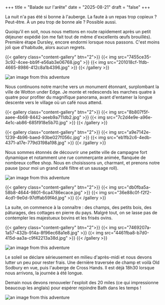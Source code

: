 +++
title = "Balade sur l'arête"
date = "2025-08-21"
draft = "false"
+++


La nuit n'a pas été si bonne à l'auberge. La faute à un repas trop copieux ? Peut-être. À un peu trop de bonne ale ? Possible aussi. 

Quoiqu'il en soit, nous nous mettons en route rapidement après un petit déjeuner expédié (on me fait tout de même d'excellents œufs brouillés). Première étape Dursley, encore endormi lorsque nous passons. C'est moins joli que d'habitude, alors aucun regrets. 

{{< gallery class="content-gallery" btn="2">}}
{{< img src="7455ce35-3c92-4cee-bb9f-e56ab3e06768.jpg" >}}
{{< img src="201018cf-1fdb-4665-8986-412c8a1b4396.jpg" >}}
{{< /gallery >}}


![an image from this adventure](d82412c6-765c-4436-9acc-5a33f1f6a1b2.jpg)

Nous continuons notre marche vers un monument étonnant, surplombant la ville de Wotton under Edge. Je monte et redescends les marches quatre à quatre pour profiter du magnifique panorama, avant d'entamer la longue descente vers le village où un café nous attend. 

{{< gallery class="content-gallery" btn="2">}}
{{< img src="8b807f5f-aaee-4b68-8442-aeeb9a711db2.jpg" >}}
{{< img src="7c2d4e9e-a96e-4e1c-ab86-685f918e5b70.jpg" >}}
{{< /gallery >}}


{{< gallery class="content-gallery" btn="2">}}
{{< img src="a9e7142e-1239-4b96-baed-93be027f056c.jpg" >}}
{{< img src="eb1fb2c6-4edb-4371-a17e-779d3198a198.jpg" >}}
{{< /gallery >}}


Nous sommes étonnés de découvrir une petite ville de campagne fort dynamique et notamment une rue commerçante animée, flanquée de nombreux coffee shop. Nous en choisissons un, charmant, et prenons notre pause (pour moi un grand café filtre et un sausage roll).

![an image from this adventure](78985ed0-8fe1-4032-9225-6016cbc79bc9.jpg)

{{< gallery class="content-gallery" btn="2">}}
{{< img src="db0fba5a-58b8-4644-9801-6ca4786ecace.jpg" >}}
{{< img src="36e88c0f-f2f2-4cd1-9e0d-97dffab59f4d.jpg" >}}
{{< /gallery >}}


La suite, on commence à la connaître : des champs, des petits bois, des pâturages, des cottages en pierre du pays. 
Malgré tout, on se lasse pas de contempler les majestueux bovins et les frisés ovins.

{{< gallery class="content-gallery" btn="2">}}
{{< img src="7469207a-1a57-432b-914a-8f96ec68a1e8.jpg" >}}
{{< img src="4461fba8-b7d0-415d-aa3a-c9f42213a38d.jpg" >}}
{{< /gallery >}}


![an image from this adventure](2481d0ad-4ddc-47fd-9bd7-7757ec0a5985.jpg)

Le soleil se déclare sérieusement en milieu d'après-midi et nous devons lutter un peu pour rester frais. Une dernière traversée de champ et voilà Old Sodbury en vue, puis l'auberge de Cross Hands. Il est déjà 18h30 lorsque nous arrivons, la journée à été longue. 

Demain nous devons renouveler l'exploit des 20 miles (ce qui impressionne beaucoup les anglais) pour espérer rejoindre Bath dans les temps !

![an image from this adventure](8d6dae73-d45b-4193-9c24-b9efe45cfe8c.jpg)

